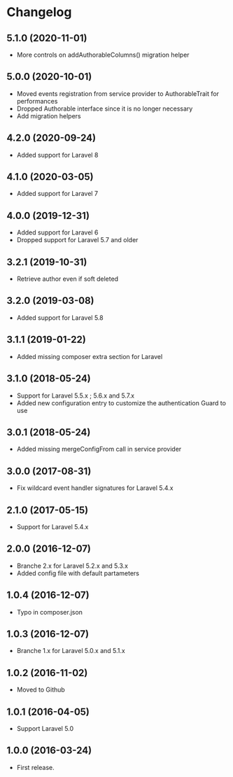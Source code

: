 Changelog
=========

5.1.0 (2020-11-01)
------------------

- More controls on addAuthorableColumns() migration helper


5.0.0 (2020-10-01)
------------------

- Moved events registration from service provider to AuthorableTrait for performances
- Dropped Authorable interface since it is no longer necessary
- Add migration helpers


4.2.0 (2020-09-24)
------------------

- Added support for Laravel 8


4.1.0 (2020-03-05)
------------------

- Added support for Laravel 7


4.0.0 (2019-12-31)
------------------

- Added support for Laravel 6
- Dropped support for Laravel 5.7 and older


3.2.1 (2019-10-31)
------------------

- Retrieve author even if soft deleted


3.2.0 (2019-03-08)
------------------

- Added support for Laravel 5.8


3.1.1 (2019-01-22)
------------------

- Added missing composer extra section for Laravel


3.1.0 (2018-05-24)
------------------

- Support for Laravel 5.5.x ; 5.6.x and 5.7.x
- Added new configuration entry to customize the authentication Guard to use


3.0.1 (2018-05-24)
------------------

- Added missing mergeConfigFrom call in service provider


3.0.0 (2017-08-31)
------------------

- Fix wildcard event handler signatures for Laravel 5.4.x


2.1.0 (2017-05-15)
------------------

- Support for Laravel 5.4.x


2.0.0 (2016-12-07)
------------------

- Branche 2.x for Laravel 5.2.x and 5.3.x
- Added config file with default partameters


1.0.4 (2016-12-07)
------------------

- Typo in composer.json


1.0.3 (2016-12-07)
------------------

- Branche 1.x for Laravel 5.0.x and 5.1.x


1.0.2 (2016-11-02)
------------------

- Moved to Github


1.0.1 (2016-04-05)
------------------

- Support Laravel 5.0


1.0.0 (2016-03-24)
------------------

- First release.
